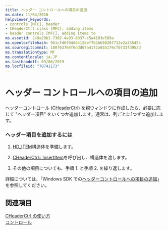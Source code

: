 ```yaml
---
title: ヘッダー コントロールへの項目の追加
ms.date: 11/04/2016
helpviewer_keywords:
- controls [MFC], header
- CHeaderCtrl class [MFC], adding items
- header controls [MFC], adding items to
ms.assetid: 2e9a28b1-7302-4a93-8037-c5a4183e589a
ms.openlocfilehash: 9b1cfd6f94d6412eef7b2bb9820f712e2a335454
ms.sourcegitcommit: 180f63704f6ddd07a4172a93b179cf0733fd952d
ms.translationtype: MT
ms.contentlocale: ja-JP
ms.lasthandoff: 09/06/2019
ms.locfileid: "70741173"
---
```

# <a name="adding-items-to-the-header-control"></a>ヘッダー コントロールへの項目の追加

ヘッダーコントロール ([CHeaderCtrl](../mfc/reference/cheaderctrl-class.md)) を親ウィンドウに作成したら、必要に応じて "ヘッダー項目" をいくつか追加します。通常は、列ごとに1つずつ追加します。

### <a name="to-add-a-header-item"></a>ヘッダー項目を追加するには

1. [HD_ITEM](/windows/win32/api/commctrl/ns-commctrl-hditemw)構造体を準備します。

1. [CHeaderCtrl:: InsertItem](../mfc/reference/cheaderctrl-class.md#insertitem)を呼び出し、構造体を渡します。

1. その他の項目についても、手順 1. と手順 2. を繰り返します。

詳細については、「Windows SDK での[ヘッダーコントロールへの項目の追加](/windows/win32/Controls/header-controls)」を参照してください。

## <a name="see-also"></a>関連項目

[CHeaderCtrl の使い方](../mfc/using-cheaderctrl.md)<br/>
[コントロール](../mfc/controls-mfc.md)
